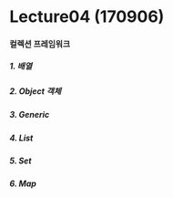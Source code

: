# Lecture04 (170906)
#### 컬렉션 프레임워크
##### 1. 배열

##### 2. Object 객체

##### 3. Generic

##### 4. List

##### 5. Set

##### 6. Map
